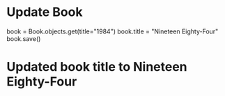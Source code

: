 # Update Book

book = Book.objects.get(title="1984")
book.title = "Nineteen Eighty-Four"
book.save()
# Updated book title to Nineteen Eighty-Four
